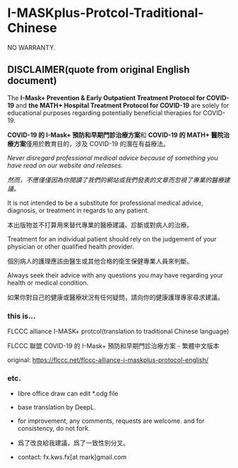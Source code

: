 # I-MASKplus-Protcol-Traditional-Chinese

NO WARRANTY.

## DISCLAIMER(quote from original English document)

The **I-Mask+ Prevention & Early Outpatient Treatment Protocol for COVID-19** and **the MATH+ Hospital Treatment Protocol for
COVID-19** are solely for educational purposes regarding potentially beneficial therapies for COVID-19.

**COVID-19 的 I-Mask+ 預防和早期門診治療方案**和 **COVID-19 的 MATH+ 醫院治療方案**僅用於教育目的，涉及 COVID-19 的潛在有益療法。

_Never disregard professional medical advice because of something you have read on our website and releases._

_然而，不應僅僅因為你閱讀了我們的網站或我們發表的文章而忽視了專業的醫療建議。_

It is not intended to be a substitute for professional medical advice, diagnosis, or treatment in regards to any patient.

本出版物並不打算用來替代專業的醫療建議、診斷或對病人的治療。

Treatment for an individual patient should rely on the judgement of your physician or other qualified health provider.

個別病人的護理應該由醫生或其他合格的衛生保健專業人員來判斷。

Always seek their advice with any questions you may have regarding your health or medical condition.

如果你對自己的健康或醫療狀況有任何疑問，請向你的健康護理專家尋求建議。

### this is...

FLCCC alliance I-MASK+ protcol(translation to traditional Chinese language)

FLCCC 聯盟 COVID-19 的 I-Mask+ 預防和早期門診治療方案 - 繁體中文版本

original: https://flccc.net/flccc-alliance-i-maskplus-protocol-english/

### etc.

* libre office draw can edit \*.odg file

* base translation by DeepL.

* for improvement, any comments, requests are welcome. and for consistency, do not fork.
* 爲了改良給我建議，爲了一致性別分叉。

* contact: fx.kws.fx[at mark]gmail.com
